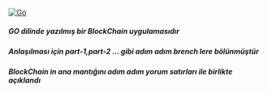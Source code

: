 [![Go](https://github.com/SadikSunbul/GO-BlockChain-Simulation/actions/workflows/go.yml/badge.svg)](https://github.com/SadikSunbul/GO-BlockChain-Simulation/actions/workflows/go.yml)

##### GO dilinde yazılmış bir BlockChain uygulamasıdır
##### Anlaşılması için part-1,part-2 ... gibi adım adım brench lere bölünmüştür
##### BlockChain in ana mantığını adım adım yorum satırları ile birlikte açıklandı
